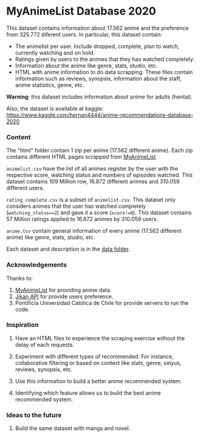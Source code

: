 # MyAnimeList Database 2020

This dataset contains information about 17.562 anime and the preference from 325.772 diferent users. In particular, this dataset contain:

- The animelist per user. Include dropped, complete, plan to watch, currently watching and on hold.
- Ratings given by users to the animes that they has watched completely.
- Information about the anime like genre, stats, studio, etc.
- HTML with anime information to do data scrapping. These files contain information such as reviews, synopsis, information about the staff, anime statistics, genre, etc.

**Warning**: this dataset includes information about anime for adults (hentai). 

Also, the dataset is available at kaggle: https://www.kaggle.com/hernan4444/anime-recommendations-database-2020


### Content

The "html" folder contain 1 zip per anime (17.562 different anime). Each zip contains different HTML pages scrapped from [MyAnimeList](https://myanimelist.net/).

`animelist.csv` have the list of all animes register by the user with the respective score, watching status and numbers of episodes watched. This dataset contains 109 Million row, 16.872 different animes and 310.059 different users.

`rating_complete.csv` is a subset of `animelist.csv`. This dataset only considers animes that the user has watched completely (`watching_status==2`) and gave it a score (`score!=0`). This dataset contains 57 Million ratings applied to 16.872 animes by 310.059 users.

`anime.tsv` contain general information of every anime (17.562 different anime) like genre, stats, studio, etc.

Each dataset and description is in the [data folder](https://github.com/Hernan4444/MyAnimelist-Database/tree/master/data).


### Acknowledgements

Thanks to:
1. [MyAnimeList](https://myanimelist.net/) for providing anime data.
2. [Jikan API](https://jikan.docs.apiary.io/) for provide users preference.
3. Pontificia Universidad Católica de Chile for provide servers to run the code.


### Inspiration

1. Have an HTML files to experience the scraping exercise without the delay of each requests.

2. Experiment with different types of recommended. For instance, collaborative filtering or based on context like stats, genre, seiyus, reviews, synopsis, etc.

3. Use this information to build a better anime recommended system.

4. Identifying which feature allows us to build the best anime recommended system.


### Ideas to the future

1. Build the same dataset with manga and novel.


